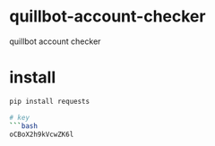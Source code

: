 # quillbot-account-checker
quillbot account checker

# install
```bash
pip install requests

# key
```bash
oCBoX2h9kVcwZK6l
